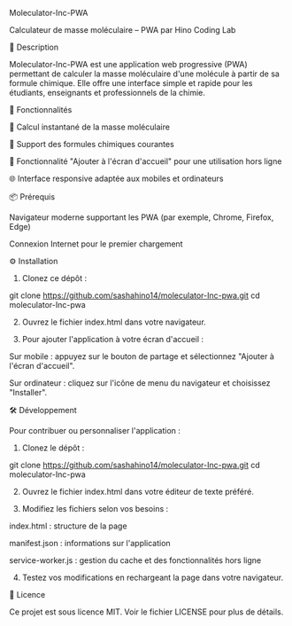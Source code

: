Moleculator-Inc-PWA

Calculateur de masse moléculaire – PWA par Hino Coding Lab

🧪 Description

Moleculator-Inc-PWA est une application web progressive (PWA) permettant de calculer la masse moléculaire d'une molécule à partir de sa formule chimique. Elle offre une interface simple et rapide pour les étudiants, enseignants et professionnels de la chimie.

🚀 Fonctionnalités

🔢 Calcul instantané de la masse moléculaire

🧪 Support des formules chimiques courantes

📱 Fonctionnalité "Ajouter à l'écran d'accueil" pour une utilisation hors ligne

🌐 Interface responsive adaptée aux mobiles et ordinateurs


📦 Prérequis

Navigateur moderne supportant les PWA (par exemple, Chrome, Firefox, Edge)

Connexion Internet pour le premier chargement


⚙️ Installation

1. Clonez ce dépôt :

git clone https://github.com/sashahino14/moleculator-Inc-pwa.git
cd moleculator-Inc-pwa


2. Ouvrez le fichier index.html dans votre navigateur.


3. Pour ajouter l'application à votre écran d'accueil :

Sur mobile : appuyez sur le bouton de partage et sélectionnez "Ajouter à l'écran d'accueil".

Sur ordinateur : cliquez sur l'icône de menu du navigateur et choisissez "Installer".




🛠️ Développement

Pour contribuer ou personnaliser l'application :

1. Clonez le dépôt :

git clone https://github.com/sashahino14/moleculator-Inc-pwa.git
cd moleculator-Inc-pwa


2. Ouvrez le fichier index.html dans votre éditeur de texte préféré.


3. Modifiez les fichiers selon vos besoins :

index.html : structure de la page

manifest.json : informations sur l'application

service-worker.js : gestion du cache et des fonctionnalités hors ligne



4. Testez vos modifications en rechargeant la page dans votre navigateur.



📄 Licence

Ce projet est sous licence MIT. Voir le fichier LICENSE pour plus de détails.


